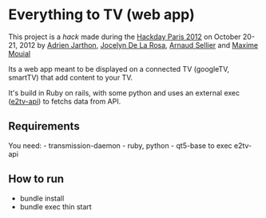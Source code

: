 Everything to TV (web app)
==================

This project is a *hack* made during the [Hackday Paris 2012](http://www.hackdayparis.org/2012) on October 20-21, 2012 by [Adrien Jarthon](https://github.com/jarthod), [Jocelyn De La Rosa](https://github.com/dreewoo), [Arnaud Sellier](https://github.com/arnoo-sel) and [Maxime Mouial](https://github.com/hush-hush)

Its a web app meant to be displayed on a connected TV (googleTV, smartTV) that add content to your TV.

It's build in Ruby on rails, with some python and uses an external exec ([e2tv-api](https://github.com/arnoo-sel/e2tv-api)) to fetchs data from API.

Requirements
------------

You need:
	- transmission-daemon
	- ruby, python
	- qt5-base to exec e2tv-api

How to run
----------

- bundle install
- bundle exec thin start
